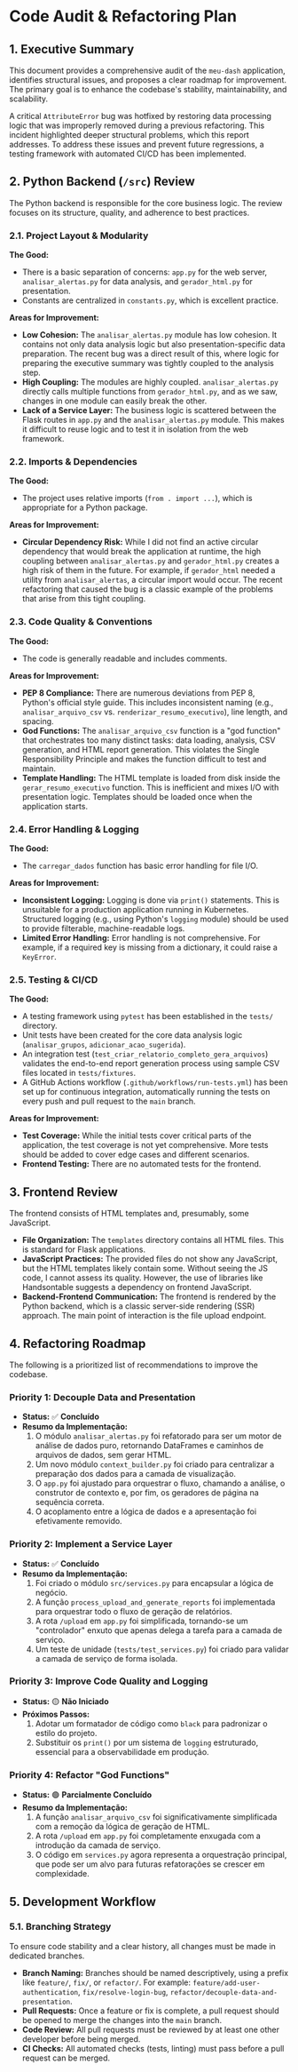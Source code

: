 # Code Audit & Refactoring Plan

## 1. Executive Summary

This document provides a comprehensive audit of the `meu-dash` application, identifies structural issues, and proposes a clear roadmap for improvement. The primary goal is to enhance the codebase's stability, maintainability, and scalability.

A critical `AttributeError` bug was hotfixed by restoring data processing logic that was improperly removed during a previous refactoring. This incident highlighted deeper structural problems, which this report addresses. To address these issues and prevent future regressions, a testing framework with automated CI/CD has been implemented.

## 2. Python Backend (`/src`) Review

The Python backend is responsible for the core business logic. The review focuses on its structure, quality, and adherence to best practices.

### 2.1. Project Layout & Modularity

**The Good:**

* There is a basic separation of concerns: `app.py` for the web server, `analisar_alertas.py` for data analysis, and `gerador_html.py` for presentation.
* Constants are centralized in `constants.py`, which is excellent practice.

**Areas for Improvement:**

* **Low Cohesion:** The `analisar_alertas.py` module has low cohesion. It contains not only data analysis logic but also presentation-specific data preparation. The recent bug was a direct result of this, where logic for preparing the executive summary was tightly coupled to the analysis step.
* **High Coupling:** The modules are highly coupled. `analisar_alertas.py` directly calls multiple functions from `gerador_html.py`, and as we saw, changes in one module can easily break the other.
* **Lack of a Service Layer:** The business logic is scattered between the Flask routes in `app.py` and the `analisar_alertas.py` module. This makes it difficult to reuse logic and to test it in isolation from the web framework.

### 2.2. Imports & Dependencies

**The Good:**

* The project uses relative imports (`from . import ...`), which is appropriate for a Python package.

**Areas for Improvement:**

* **Circular Dependency Risk:** While I did not find an active circular dependency that would break the application at runtime, the high coupling between `analisar_alertas.py` and `gerador_html.py` creates a high risk of them in the future. For example, if `gerador_html` needed a utility from `analisar_alertas`, a circular import would occur. The recent refactoring that caused the bug is a classic example of the problems that arise from this tight coupling.

### 2.3. Code Quality & Conventions

**The Good:**

* The code is generally readable and includes comments.

**Areas for Improvement:**

* **PEP 8 Compliance:** There are numerous deviations from PEP 8, Python's official style guide. This includes inconsistent naming (e.g., `analisar_arquivo_csv` vs. `renderizar_resumo_executivo`), line length, and spacing.
* **God Functions:** The `analisar_arquivo_csv` function is a "god function" that orchestrates too many distinct tasks: data loading, analysis, CSV generation, and HTML report generation. This violates the Single Responsibility Principle and makes the function difficult to test and maintain.
* **Template Handling:** The HTML template is loaded from disk inside the `gerar_resumo_executivo` function. This is inefficient and mixes I/O with presentation logic. Templates should be loaded once when the application starts.

### 2.4. Error Handling & Logging

**The Good:**

* The `carregar_dados` function has basic error handling for file I/O.

**Areas for Improvement:**

* **Inconsistent Logging:** Logging is done via `print()` statements. This is unsuitable for a production application running in Kubernetes. Structured logging (e.g., using Python's `logging` module) should be used to provide filterable, machine-readable logs.
* **Limited Error Handling:** Error handling is not comprehensive. For example, if a required key is missing from a dictionary, it could raise a `KeyError`.

### 2.5. Testing & CI/CD

**The Good:**

* A testing framework using `pytest` has been established in the `tests/` directory.
* Unit tests have been created for the core data analysis logic (`analisar_grupos`, `adicionar_acao_sugerida`).
* An integration test (`test_criar_relatorio_completo_gera_arquivos`) validates the end-to-end report generation process using sample CSV files located in `tests/fixtures`.
* A GitHub Actions workflow (`.github/workflows/run-tests.yml`) has been set up for continuous integration, automatically running the tests on every push and pull request to the `main` branch.

**Areas for Improvement:**

* **Test Coverage:** While the initial tests cover critical parts of the application, the test coverage is not yet comprehensive. More tests should be added to cover edge cases and different scenarios.
* **Frontend Testing:** There are no automated tests for the frontend.

## 3. Frontend Review

The frontend consists of HTML templates and, presumably, some JavaScript.

* **File Organization:** The `templates` directory contains all HTML files. This is standard for Flask applications.
* **JavaScript Practices:** The provided files do not show any JavaScript, but the HTML templates likely contain some. Without seeing the JS code, I cannot assess its quality. However, the use of libraries like Handsontable suggests a dependency on frontend JavaScript.
* **Backend-Frontend Communication:** The frontend is rendered by the Python backend, which is a classic server-side rendering (SSR) approach. The main point of interaction is the file upload endpoint.

## 4. Refactoring Roadmap

The following is a prioritized list of recommendations to improve the codebase.

### Priority 1: Decouple Data and Presentation

* **Status:** ✅ **Concluído**
* **Resumo da Implementação:**
    1. O módulo `analisar_alertas.py` foi refatorado para ser um motor de análise de dados puro, retornando DataFrames e caminhos de arquivos de dados, sem gerar HTML.
    2. Um novo módulo `context_builder.py` foi criado para centralizar a preparação dos dados para a camada de visualização.
    3. O `app.py` foi ajustado para orquestrar o fluxo, chamando a análise, o construtor de contexto e, por fim, os geradores de página na sequência correta.
    4. O acoplamento entre a lógica de dados e a apresentação foi efetivamente removido.

### Priority 2: Implement a Service Layer

* **Status:** ✅ **Concluído**
* **Resumo da Implementação:**
    1. Foi criado o módulo `src/services.py` para encapsular a lógica de negócio.
    2. A função `process_upload_and_generate_reports` foi implementada para orquestrar todo o fluxo de geração de relatórios.
    3. A rota `/upload` em `app.py` foi simplificada, tornando-se um "controlador" enxuto que apenas delega a tarefa para a camada de serviço.
    4. Um teste de unidade (`tests/test_services.py`) foi criado para validar a camada de serviço de forma isolada.

### Priority 3: Improve Code Quality and Logging

* **Status:** 🟡 **Não Iniciado**
* **Próximos Passos:**
    1. Adotar um formatador de código como `black` para padronizar o estilo do projeto.
    2. Substituir os `print()` por um sistema de `logging` estruturado, essencial para a observabilidade em produção.

### Priority 4: Refactor "God Functions"

* **Status:** 🟢 **Parcialmente Concluído**
* **Resumo da Implementação:**
    1. A função `analisar_arquivo_csv` foi significativamente simplificada com a remoção da lógica de geração de HTML.
    2. A rota `/upload` em `app.py` foi completamente enxugada com a introdução da camada de serviço.
    3. O código em `services.py` agora representa a orquestração principal, que pode ser um alvo para futuras refatorações se crescer em complexidade.

## 5. Development Workflow

### 5.1. Branching Strategy

To ensure code stability and a clear history, all changes must be made in dedicated branches.

* **Branch Naming:** Branches should be named descriptively, using a prefix like `feature/`, `fix/`, or `refactor/`. For example: `feature/add-user-authentication`, `fix/resolve-login-bug`, `refactor/decouple-data-and-presentation`.
* **Pull Requests:** Once a feature or fix is complete, a pull request should be opened to merge the changes into the `main` branch.
* **Code Review:** All pull requests must be reviewed by at least one other developer before being merged.
* **CI Checks:** All automated checks (tests, linting) must pass before a pull request can be merged.
